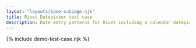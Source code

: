 ```yaml
---
layout: "layouts/base-subpage.njk"
title: Rivet Datepicker test case
description: Date entry patterns for Rivet including a calendar datepicker
---
```

{% include demo-test-case.njk %}